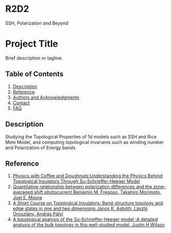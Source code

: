 # R2D2
SSH, Polarization and Beyond

# Project Title

Brief description or tagline.

## Table of Contents
1. [Description](#description)
2. [Reference](#Reference)
3. [Authors and Acknowledgments](#authors-and-acknowledgments)
8. [Contact](#contact)
9. [FAQ](#faq)

## Description

Studying the Topological Properties of 1d models such as SSH and Rice Mele Model, and computing topological invariants such as winding number and Polarization of Energy bands


## Reference
1) [Physics with Coffee and Doughnuts:Understanding the Physics Behind Topological Insulators Through Su-Schrieffer-Heeger Model](https://www.ias.ac.in/article/fulltext/reso/025/06/0765-0786)
2) [Quantitative relationship between polarization differences and the zone-averaged shift photocurrent Benjamin M. Fregoso, Takahiro Morimoto, Joel E. Moore](https://arxiv.org/abs/1701.00172)
3) [A Short Course on Topological Insulators: Band-structure topology and edge states in one and two dimensions János K. Asbóth, László Oroszlány, András Pályi](https://arxiv.org/abs/1509.02295v1)
4) [A topological analysis of the Su-Schrieffer-Heeger model :A detailed analysis of the bulk topology in this well-studied model. Justin H Wilson](https://jhwilson.com/blog/2022/SSH-model/)



